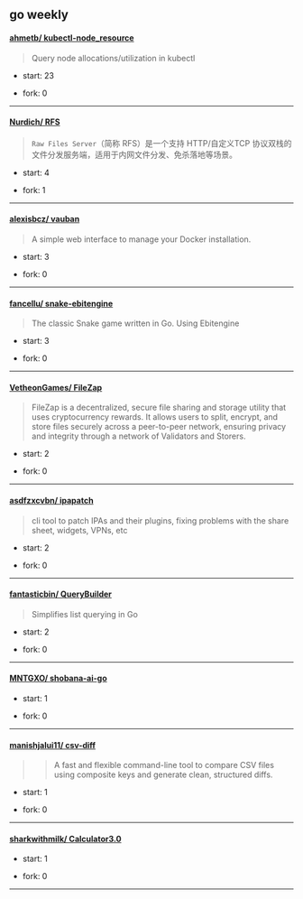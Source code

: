 ## go weekly

#### [ahmetb/ kubectl-node_resource](https://github.com/ahmetb/kubectl-node_resource)
>  Query node allocations/utilization in kubectl
+ start: 23
+ fork: 0
---
#### [Nurdich/ RFS](https://github.com/Nurdich/RFS)
>  `Raw Files Server`（简称 RFS）是一个支持 HTTP/自定义TCP 协议双栈的文件分发服务端，适用于内网文件分发、免杀落地等场景。
+ start: 4
+ fork: 1
---
#### [alexisbcz/ vauban](https://github.com/alexisbcz/vauban)
>  A simple web interface to manage your Docker installation.
+ start: 3
+ fork: 0
---
#### [fancellu/ snake-ebitengine](https://github.com/fancellu/snake-ebitengine)
>  The classic Snake game written in Go. Using Ebitengine
+ start: 3
+ fork: 0
---
#### [VetheonGames/ FileZap](https://github.com/VetheonGames/FileZap)
>  FileZap is a decentralized, secure file sharing and storage utility that uses cryptocurrency rewards. It allows users to split, encrypt, and store files securely across a peer-to-peer network, ensuring privacy and integrity through a network of Validators and Storers.
+ start: 2
+ fork: 0
---
#### [asdfzxcvbn/ ipapatch](https://github.com/asdfzxcvbn/ipapatch)
>  cli tool to patch IPAs and their plugins, fixing problems with the share sheet, widgets, VPNs, etc
+ start: 2
+ fork: 0
---
#### [fantasticbin/ QueryBuilder](https://github.com/fantasticbin/QueryBuilder)
>  Simplifies list querying in Go
+ start: 2
+ fork: 0
---
#### [MNTGXO/ shobana-ai-go](https://github.com/MNTGXO/shobana-ai-go)
>  
+ start: 1
+ fork: 0
---
#### [manishjalui11/ csv-diff](https://github.com/manishjalui11/csv-diff)
>  > A fast and flexible command-line tool to compare CSV files using composite keys and generate clean, structured diffs.
+ start: 1
+ fork: 0
---
#### [sharkwithmilk/ Calculator3.0](https://github.com/sharkwithmilk/Calculator3.0)
>  
+ start: 1
+ fork: 0
---
